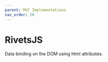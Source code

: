 ```yaml
---
parent: MVC Implementations
nav_order: 20
---
```

# RivetsJS

Data binding on the DOM using html attributes.
